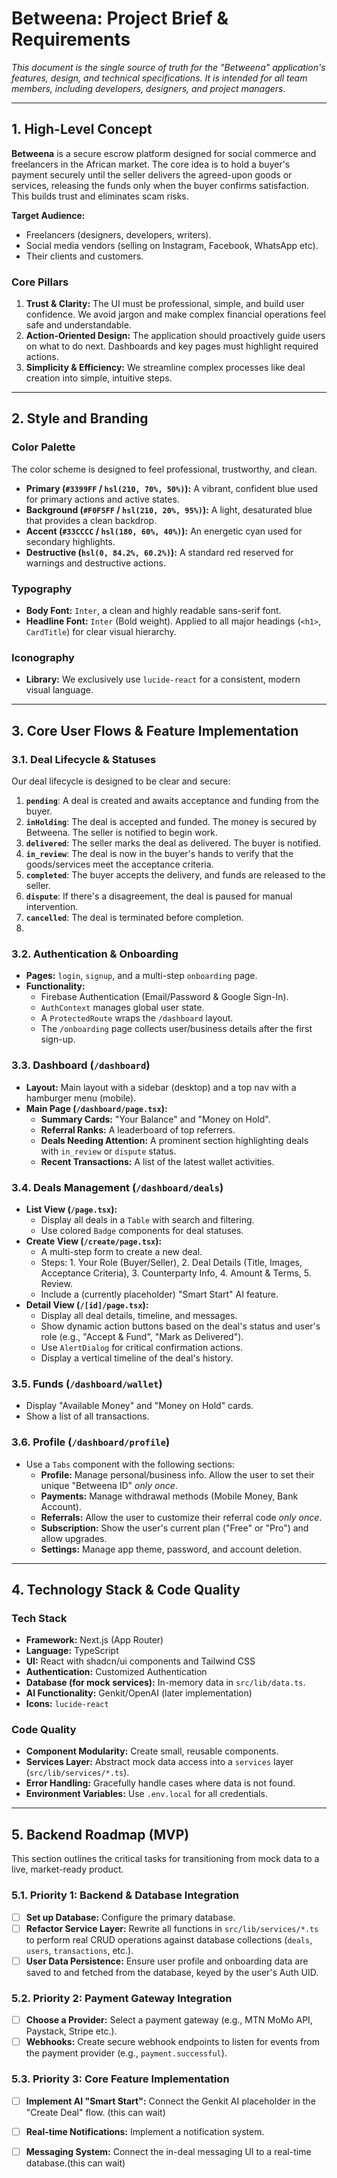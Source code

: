 <!-- /PROJECT_BRIEF.md -->
# Betweena: Project Brief & Requirements

*This document is the single source of truth for the "Betweena" application's features, design, and technical specifications. It is intended for all team members, including developers, designers, and project managers.*

---

## 1. High-Level Concept

**Betweena** is a secure escrow platform designed for social commerce and freelancers in the African market. The core idea is to hold a buyer's payment securely until the seller delivers the agreed-upon goods or services, releasing the funds only when the buyer confirms satisfaction. This builds trust and eliminates scam risks.

**Target Audience:**
*   Freelancers (designers, developers, writers).
*   Social media vendors (selling on Instagram, Facebook, WhatsApp etc).
*   Their clients and customers.

### Core Pillars
1.  **Trust & Clarity:** The UI must be professional, simple, and build user confidence. We avoid jargon and make complex financial operations feel safe and understandable.
2.  **Action-Oriented Design:** The application should proactively guide users on what to do next. Dashboards and key pages must highlight required actions.
3.  **Simplicity & Efficiency:** We streamline complex processes like deal creation into simple, intuitive steps.

---

## 2. Style and Branding

### Color Palette
The color scheme is designed to feel professional, trustworthy, and clean.

-   **Primary (`#3399FF` / `hsl(210, 70%, 50%)`):** A vibrant, confident blue used for primary actions and active states.
-   **Background (`#F0F5FF` / `hsl(210, 20%, 95%)`):** A light, desaturated blue that provides a clean backdrop.
-   **Accent (`#33CCCC` / `hsl(180, 60%, 40%)`):** An energetic cyan used for secondary highlights.
-   **Destructive (`hsl(0, 84.2%, 60.2%)`):** A standard red reserved for warnings and destructive actions.

### Typography
-   **Body Font:** `Inter`, a clean and highly readable sans-serif font.
-   **Headline Font:** `Inter` (Bold weight). Applied to all major headings (`<h1>`, `CardTitle`) for clear visual hierarchy.

### Iconography
-   **Library:** We exclusively use `lucide-react` for a consistent, modern visual language.

---

## 3. Core User Flows & Feature Implementation

### 3.1. Deal Lifecycle & Statuses
Our deal lifecycle is designed to be clear and secure:

1.  **`pending`**: A deal is created and awaits acceptance and funding from the buyer.
2.  **`inHolding`**: The deal is accepted and funded. The money is secured by Betweena. The seller is notified to begin work.
3.  **`delivered`**: The seller marks the deal as delivered. The buyer is notified.
4.  **`in_review`**: The deal is now in the buyer's hands to verify that the goods/services meet the acceptance criteria.
5.  **`completed`**: The buyer accepts the delivery, and funds are released to the seller.
6.  **`dispute`**: If there's a disagreement, the deal is paused for manual intervention.
7.  **`cancelled`**: The deal is terminated before completion.
8. 

### 3.2. Authentication & Onboarding
*   **Pages:** `login`, `signup`, and a multi-step `onboarding` page.
*   **Functionality:**
    *   Firebase Authentication (Email/Password & Google Sign-In).
    *   `AuthContext` manages global user state.
    *   A `ProtectedRoute` wraps the `/dashboard` layout.
    *   The `/onboarding` page collects user/business details after the first sign-up.

### 3.3. Dashboard (`/dashboard`)
*   **Layout:** Main layout with a sidebar (desktop) and a top nav with a hamburger menu (mobile).
*   **Main Page (`/dashboard/page.tsx`):**
    *   **Summary Cards:** "Your Balance" and "Money on Hold".
    *   **Referral Ranks:** A leaderboard of top referrers.
    *   **Deals Needing Attention:** A prominent section highlighting deals with `in_review` or `dispute` status.
    *   **Recent Transactions:** A list of the latest wallet activities.

### 3.4. Deals Management (`/dashboard/deals`)
*   **List View (`/page.tsx`):**
    *   Display all deals in a `Table` with search and filtering.
    *   Use colored `Badge` components for deal statuses.
*   **Create View (`/create/page.tsx`):**
    *   A multi-step form to create a new deal.
    *   Steps: 1. Your Role (Buyer/Seller), 2. Deal Details (Title, Images, Acceptance Criteria), 3. Counterparty Info, 4. Amount & Terms, 5. Review.
    *   Include a (currently placeholder) "Smart Start" AI feature.
*   **Detail View (`/[id]/page.tsx`):**
    *   Display all deal details, timeline, and messages.
    *   Show dynamic action buttons based on the deal's status and user's role (e.g., "Accept & Fund", "Mark as Delivered").
    *   Use `AlertDialog` for critical confirmation actions.
    *   Display a vertical timeline of the deal's history.

### 3.5. Funds (`/dashboard/wallet`)
*   Display "Available Money" and "Money on Hold" cards.
*   Show a list of all transactions.

### 3.6. Profile (`/dashboard/profile`)
*   Use a `Tabs` component with the following sections:
    *   **Profile:** Manage personal/business info. Allow the user to set their unique "Betweena ID" *only once*.
    *   **Payments:** Manage withdrawal methods (Mobile Money, Bank Account).
    *   **Referrals:** Allow the user to customize their referral code *only once*.
    *   **Subscription:** Show the user's current plan ("Free" or "Pro") and allow upgrades.
    *   **Settings:** Manage app theme, password, and account deletion.

---

## 4. Technology Stack & Code Quality

### Tech Stack
*   **Framework:** Next.js (App Router)
*   **Language:** TypeScript
*   **UI:** React with shadcn/ui components and Tailwind CSS
*   **Authentication:** Customized Authentication
*   **Database (for mock services):** In-memory data in `src/lib/data.ts`.
*   **AI Functionality:** Genkit/OpenAI (later implementation)
*   **Icons:** `lucide-react`

### Code Quality
*   **Component Modularity:** Create small, reusable components.
*   **Services Layer:** Abstract mock data access into a `services` layer (`src/lib/services/*.ts`).
*   **Error Handling:** Gracefully handle cases where data is not found.
*   **Environment Variables:** Use `.env.local` for all credentials.

---

## 5. Backend Roadmap (MVP)

This section outlines the critical tasks for transitioning from mock data to a live, market-ready product.

### 5.1. Priority 1: Backend & Database Integration
*   [ ] **Set up Database:** Configure the primary database.
*   [ ] **Refactor Service Layer:** Rewrite all functions in `src/lib/services/*.ts` to perform real CRUD operations against database collections (`deals`, `users`, `transactions`, etc.).
*   [ ] **User Data Persistence:** Ensure user profile and onboarding data are saved to and fetched from the database, keyed by the user's Auth UID.

### 5.2. Priority 2: Payment Gateway Integration
*   [ ] **Choose a Provider:** Select a payment gateway (e.g., MTN MoMo API, Paystack, Stripe etc.).
*   [ ] **Webhooks:** Create secure webhook endpoints to listen for events from the payment provider (e.g., `payment.successful`).

### 5.3. Priority 3: Core Feature Implementation
*   [ ] **Implement AI "Smart Start":** Connect the Genkit AI placeholder in the "Create Deal" flow. (this can wait)
*   [ ] **Real-time Notifications:** Implement a notification system.
*   [ ] **Messaging System:** Connect the in-deal messaging UI to a real-time database.(this can wait)

